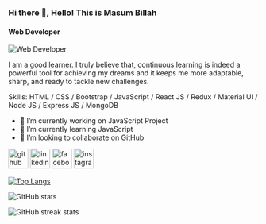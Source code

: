 ### Hi there 👋, Hello! This is Masum Billah
#### Web Developer
![Web Developer](https://media.licdn.com/dms/image/D5616AQHuh-PhL3DUjw/profile-displaybackgroundimage-shrink_350_1400/0/1714110888051?e=1720051200&v=beta&t=mW0Z86nRYXtkbG_-4BoA2DQDQVbSQgyekr2a493fdxc)

I am a good learner. I truly believe that, continuous learning is indeed a powerful tool for achieving my dreams and it keeps me more adaptable, sharp, and ready to tackle new challenges.

Skills: HTML / CSS / Bootstrap / JavaScript / React JS / Redux / Material UI / Node JS / Express JS / MongoDB

- 🔭 I’m currently working on JavaScript Project 
- 🌱 I’m currently learning JavaScript 
- 👯 I’m looking to collaborate on GitHub 


[<img src='https://cdn.jsdelivr.net/npm/simple-icons@3.0.1/icons/github.svg' alt='github' height='40'>](https://github.com/masum2212)  [<img src='https://cdn.jsdelivr.net/npm/simple-icons@3.0.1/icons/linkedin.svg' alt='linkedin' height='40'>](https://www.linkedin.com/in/themasumbillah/)  [<img src='https://cdn.jsdelivr.net/npm/simple-icons@3.0.1/icons/facebook.svg' alt='facebook' height='40'>](https://www.facebook.com/masum1820)  [<img src='https://cdn.jsdelivr.net/npm/simple-icons@3.0.1/icons/instagram.svg' alt='instagram' height='40'>](https://www.instagram.com/masum151820/)  

[![Top Langs](https://github-readme-stats.vercel.app/api/top-langs/?username=masum2212)](https://github.com/anuraghazra/github-readme-stats)

![GitHub stats](https://github-readme-stats.vercel.app/api?username=masum2212&show_icons=true)  

![GitHub streak stats](https://streak-stats.demolab.com/?user=masum2212)  

